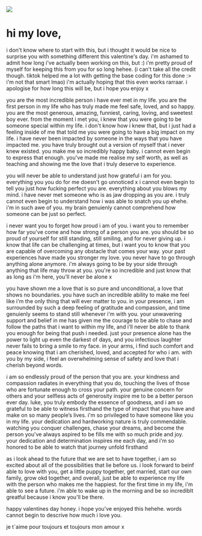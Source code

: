 <div class="container">
	<label>
	<div class="heart">
		<img src="https://upload.wikimedia.org/wikipedia/commons/4/42/Love_Heart_SVG.svg"></img>
	</div>
	<input id="messageState" type="checkbox" style="display:none"/>
	</label>
	<div class="message">
		<h1>hi my love,</h1>
<p>
i don't know where to start with this, but i thought it would be nice to surprise you with something different this valentine's day. i'm ashamed to admit how long i've actually been working on this, but :) i'm pretty proud of myself for keeping this from you for so long hehee. (i can't take all the credit though. tiktok helped me a lot with getting the base coding for this done :> i'm not that smart lmao) i'm actually hoping that this even works rarraar. i apologise for how long this will be, but i hope you enjoy x 
<div> 
you are the most incredible person i have ever met in my life. you are the first person in my life who has truly made me feel safe, loved, and so happy. you are the most generous, amazing, funniest, caring, loving, and sweetest boy ever. from the moment i met you, i knew that you were going to be someone special within my life. i don't know how i knew that, but i just had a feeling inside of me that told me you were going to have a big impact on my life. i have never been impacted by someone in the ways that you have impacted me. you have truly brought out a version of myself that i never knew existed. you make me so incredibly happy baby. i cannot even begin to express that enough. you've made me realise my self worth, as well as teaching and showing me the love that i truly deserve to experience. 
  <p>
you will never be able to understand just how grateful i am for you. everything you you do for me doesn't go unnoticed x i cannot even begin to tell you just how fucking perfect you are. everything about you blows my mind. i have never met someone who is as jaw dropping as you are. i truly cannot even begin to understand how i was able to snatch you up ehehe. i'm in such awe of you. my brain genuienly cannot comprehend how someone can be just so perfect.
<div>
i never want you to forget how proud i am of you. i want you to remember how far you've come and how strong of a person you are. you should be so proud of yourself for still standing, still smiling, and for never giving up. i know that life can be challenging at times, but i want you to know that you are capable of overcoming any obstacle that comes your way. your past experiences have made you stronger my love. you never have to go through anything alone anymore. i'm always going to be by your side through anything that life may throw at you. you're so incredible and just know that as long as i'm here, you'll never be alone x 
  <p>
you have shown me a love that is so pure and unconditional, a love that shows no boundaries. you have such an incredible ability to make me feel like i'm the only thing that will ever matter to you. in your presence, i am surrounded by such a deep feeling of gratitude and compassion, and time genuienly seems to stand still whenever i'm with you. your unwavering support and belief in me has given me the courage to be able to chase and follow the paths that i want to within my life, and i'll never be able to thank you enough for being that push i needed. just your presence alone has the power to light up even the darkest of days, and you infectious laughter never fails to bring a smile to my face. in your arms, i find such comfort and peace knowing that i am cherished, loved, and accepted for who i am. with you by my side, i feel an overwhelming sense of safety and love that i cherish beyond words.     
  <div>
  i am so endlessly proud of the person that you are. your kindness and compassion radiates in everything that you do, touching the lives of those who are fortunate enough to cross your path. your genuine concern for others and your selfless acts of generosity inspire me to be a better person ever day. luke, you truly embody the essence of goodness, and i am so grateful to be able to witness firsthand the type of impact that you have and make on so many people’s lives. i'm so privileged to have someone like you in my life. your dedication and hardworking nature is truly commendable. watching you conquer challenges, chase your dreams, and become the person you've always aspired to be fills me with so much pride and joy. your dedication and determination inspires me each day, and i'm so honored to be able to watch that journey unfold firsthand
<p>
  as i look ahead to the future that we are set to have together, i am so excited about all of the possibilities that lie before us. i look forward to beinf able to love with you, get a little puppy together, get married, start our own family, grow okd together, and overall, just be able to experience my life with the person who makes me the happiest. for the first time in my life, i'm able to see a future. i'm able to wake up in the morning and be so incrediblt greatful because i know you'll be there.
  <div>
    happy valentines day honey. i hope you've enjoyed this hehehe. words cannot begin to descrive how much i love you. 
    <p>
je tˋaime pour toujours et toujours mon amour x
</p>

  
